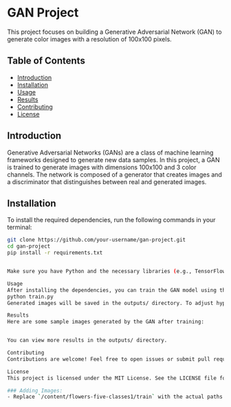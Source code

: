 # GAN Project

This project focuses on building a Generative Adversarial Network (GAN) to generate color images with a resolution of 100x100 pixels.

## Table of Contents

- [Introduction](#introduction)
- [Installation](#installation)
- [Usage](#usage)
- [Results](#results)
- [Contributing](#contributing)
- [License](#license)

## Introduction

Generative Adversarial Networks (GANs) are a class of machine learning frameworks designed to generate new data samples. In this project, a GAN is trained to generate images with dimensions 100x100 and 3 color channels. The network is composed of a generator that creates images and a discriminator that distinguishes between real and generated images.

## Installation

To install the required dependencies, run the following commands in your terminal:

```bash
git clone https://github.com/your-username/gan-project.git
cd gan-project
pip install -r requirements.txt


Make sure you have Python and the necessary libraries (e.g., TensorFlow or PyTorch) installed.

Usage
After installing the dependencies, you can train the GAN model using the following command:
python train.py
Generated images will be saved in the outputs/ directory. To adjust hyperparameters such as batch size, number of epochs, or learning rate, modify the config.py file.

Results
Here are some sample images generated by the GAN after training:


You can view more results in the outputs/ directory.

Contributing
Contributions are welcome! Feel free to open issues or submit pull requests for bug fixes, improvements, or new features.

License
This project is licensed under the MIT License. See the LICENSE file for more details.

### Adding Images:
- Replace `/content/flowers-five-classes1/train` with the actual paths of your images in the repository.



